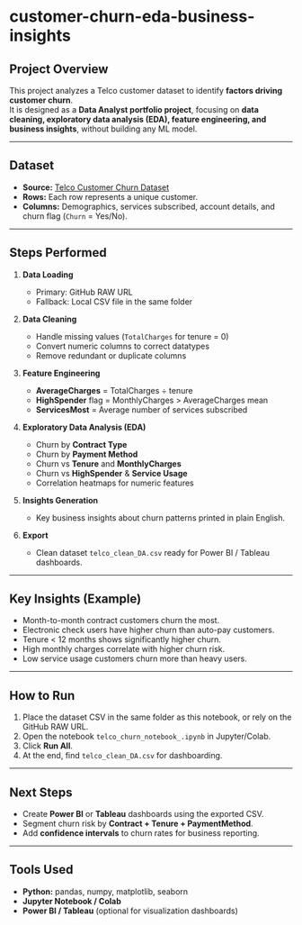 # customer-churn-eda-business-insights

## Project Overview
This project analyzes a Telco customer dataset to identify **factors driving customer churn**.  
It is designed as a **Data Analyst portfolio project**, focusing on **data cleaning, exploratory data analysis (EDA), feature engineering, and business insights**, without building any ML model.

---

## Dataset
- **Source:** [Telco Customer Churn Dataset](https://www.kaggle.com/blastchar/telco-customer-churn)  
- **Rows:** Each row represents a unique customer.  
- **Columns:** Demographics, services subscribed, account details, and churn flag (`Churn` = Yes/No).  

---

## Steps Performed
1. **Data Loading**  
   - Primary: GitHub RAW URL  
   - Fallback: Local CSV file in the same folder  

2. **Data Cleaning**  
   - Handle missing values (`TotalCharges` for tenure = 0)  
   - Convert numeric columns to correct datatypes  
   - Remove redundant or duplicate columns  

3. **Feature Engineering**  
   - **AverageCharges** = TotalCharges ÷ tenure  
   - **HighSpender** flag = MonthlyCharges > AverageCharges mean  
   - **ServicesMost** = Average number of services subscribed  

4. **Exploratory Data Analysis (EDA)**  
   - Churn by **Contract Type**  
   - Churn by **Payment Method**  
   - Churn vs **Tenure** and **MonthlyCharges**  
   - Churn vs **HighSpender** & **Service Usage**  
   - Correlation heatmaps for numeric features  

5. **Insights Generation**  
   - Key business insights about churn patterns printed in plain English.  

6. **Export**  
   - Clean dataset `telco_clean_DA.csv` ready for Power BI / Tableau dashboards.  

---

## Key Insights (Example)
- Month-to-month contract customers churn the most.  
- Electronic check users have higher churn than auto-pay customers.  
- Tenure < 12 months shows significantly higher churn.  
- High monthly charges correlate with higher churn risk.  
- Low service usage customers churn more than heavy users.  

---

## How to Run
1. Place the dataset CSV in the same folder as this notebook, or rely on the GitHub RAW URL.  
2. Open the notebook `telco_churn_notebook_.ipynb` in Jupyter/Colab.  
3. Click **Run All**.  
4. At the end, find `telco_clean_DA.csv` for dashboarding.  

---

## Next Steps
- Create **Power BI** or **Tableau** dashboards using the exported CSV.  
- Segment churn risk by **Contract + Tenure + PaymentMethod**.  
- Add **confidence intervals** to churn rates for business reporting.  

---

## Tools Used
- **Python:** pandas, numpy, matplotlib, seaborn  
- **Jupyter Notebook / Colab**  
- **Power BI / Tableau** (optional for visualization dashboards)  

